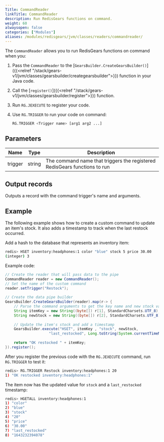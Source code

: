 ```yaml
---
Title: CommandReader
linkTitle: CommandReader
description: Run RedisGears functions on command.
weight: 60
alwaysopen: false
categories: ["Modules"]
aliases: /modules/redisgears/jvm/classes/readers/commandreader/
---
```


The `CommandReader` allows you to run RedisGears functions on command when you:

1. Pass the `CommandReader` to the [`GearsBuilder.CreateGearsBuilder()`]({{<relref "/stack/gears-v1/jvm/classes/gearsbuilder/creategearsbuilder">}}) function in your Java code.
1. Call the [`register()`]({{<relref "/stack/gears-v1/jvm/classes/gearsbuilder/register">}}) function.
1. Run `RG.JEXECUTE` to register your code.
1. Use `RG.TRIGGER` to run your code on command:

    ```sh
    RG.TRIGGER <Trigger name> [arg1 arg2 ...]
    ```

## Parameters

| Name | Type | Description |
|------|------|-------------|
| trigger | string | The command name that triggers the registered RedisGears functions to run |

## Output records

Outputs a record with the command trigger's name and arguments.

## Example

The following example shows how to create a custom command to update an item's stock. It also adds a timestamp to track when the last restock occurred.

Add a hash to the database that represents an inventory item:

```sh
redis> HSET inventory:headphones:1 color "blue" stock 5 price 30.00
(integer) 3
```

Example code:

```java
// Create the reader that will pass data to the pipe
CommandReader reader = new CommandReader();
// Set the name of the custom command
reader.setTrigger("Restock");
        
// Create the data pipe builder
GearsBuilder.CreateGearsBuilder(reader).map(r-> {
    // Parse the command arguments to get the key name and new stock value
    String itemKey = new String((byte[]) r[1], StandardCharsets.UTF_8);
    String newStock = new String((byte[]) r[2], StandardCharsets.UTF_8);
        	
    // Update the item's stock and add a timestamp
    GearsBuilder.execute("HSET", itemKey , "stock", newStock,
        			"last_restocked", Long.toString(System.currentTimeMillis()));
        	
    return "OK restocked " + itemKey;
}).register();
```

After you register the previous code with the `RG.JEXECUTE` command, run `RG.TRIGGER` to test it:

```sh
redis> RG.TRIGGER Restock inventory:headphones:1 20
1) "OK restocked inventory:headphones:1"
```

The item now has the updated value for `stock` and a `last_restocked` timestamp:

```sh
redis> HGETALL inventory:headphones:1
1) "color"
2) "blue"
3) "stock"
4) "20"
5) "price"
6) "30.00"
7) "last_restocked"
8) "1643232394078"
```
